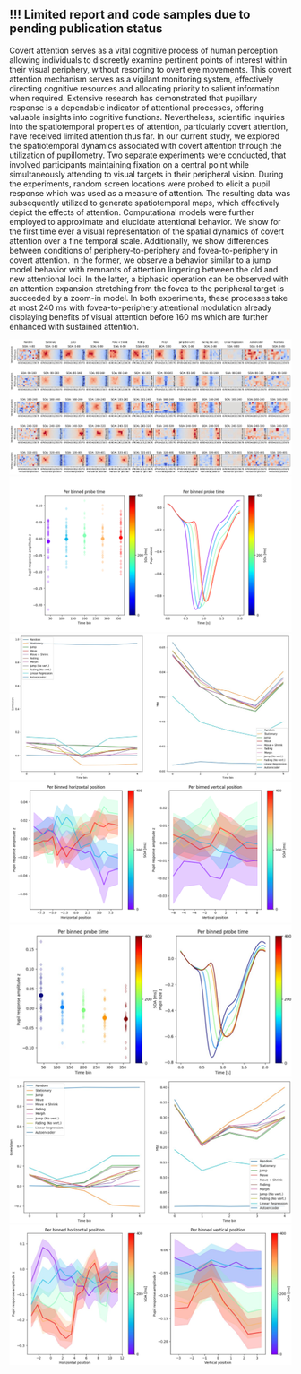 ## !!! Limited report and code samples due to pending publication status
Covert attention serves as a vital cognitive process of human perception allowing individuals to discreetly examine pertinent points of interest within their visual periphery, without resorting to overt eye movements. This covert attention mechanism serves as a vigilant monitoring system, effectively directing cognitive resources and allocating priority to salient information when required. Extensive research has demonstrated that pupillary response is a dependable indicator of attentional processes, offering valuable insights into cognitive functions. Nevertheless, scientific inquiries into the spatiotemporal properties of attention, particularly covert attention, have received limited attention thus far. In our current study, we explored the spatiotemporal dynamics associated with covert attention through the utilization of pupillometry. Two separate experiments were conducted, that involved participants maintaining fixation on a central point while simultaneously attending to visual targets in their peripheral vision. During the experiments, random screen locations were probed to elicit a pupil response which was used as a measure of attention. The resulting data was subsequently utilized to generate spatiotemporal maps, which effectively depict the effects of attention. Computational models were further employed to approximate and elucidate attentional behavior. We show for the first time ever a visual representation of the spatial dynamics of covert attention over a fine temporal scale. Additionally, we show differences between conditions of periphery-to-periphery and fovea-to-periphery in covert attention. In the former, we observe a behavior similar to a jump model behavior with remnants of attention lingering between the old and new attentional loci. In the latter, a biphasic operation can be observed with an attention expansion stretching from the fovea to the peripheral target is succeeded by a zoom-in model. In both experiments, these processes take at most 240 ms with fovea-to-periphery attentional modulation already displaying benefits of visual attention before 160 ms which are further enhanced with sustained attention.

![](/img/model_example.jpg)
![](/img/exp1_probe_time.jpg)
![](/img/exp1_res.jpg)
![](/img/exp1_time_pos.jpg)
![](/img/exp2_probe_time.jpg)
![](/img/exp2_res.jpg)
![](/img/exp2_time_pos.jpg)
